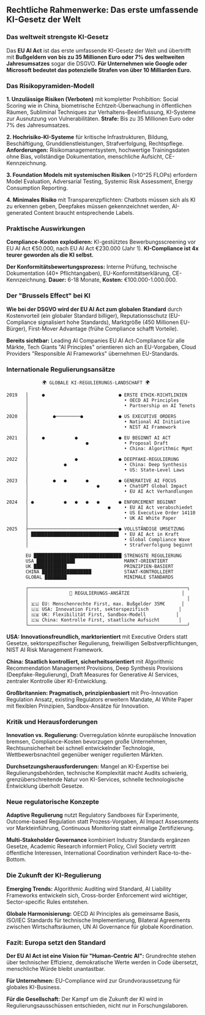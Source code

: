 ## Rechtliche Rahmenwerke: Das erste umfassende KI-Gesetz der Welt

### Das weltweit strengste KI-Gesetz

Das **EU AI Act** ist das erste umfassende KI-Gesetz der Welt und übertrifft mit **Bußgeldern von bis zu 35 Millionen Euro oder 7% des weltweiten Jahresumsatzes** sogar die DSGVO. **Für Unternehmen wie Google oder Microsoft bedeutet das potenzielle Strafen von über 10 Milliarden Euro.**

### Das Risikopyramiden-Modell

**1. Unzulässige Risiken (Verboten)** mit kompletter Prohibition: Social Scoring wie in China, biometrische Echtzeit-Überwachung in öffentlichen Räumen, Subliminal Techniques zur Verhaltens-Beeinflussung, KI-Systeme zur Ausnutzung von Vulnerabilitäten. **Strafe:** Bis zu 35 Millionen Euro oder 7% des Jahresumsatzes.

**2. Hochrisiko-KI-Systeme** für kritische Infrastrukturen, Bildung, Beschäftigung, Grunddienstleistungen, Strafverfolgung, Rechtspflege. **Anforderungen:** Risikomanagementsystem, hochwertige Trainingsdaten ohne Bias, vollständige Dokumentation, menschliche Aufsicht, CE-Kennzeichnung.

**3. Foundation Models mit systemischen Risiken** (>10^25 FLOPs) erfordern Model Evaluation, Adversarial Testing, Systemic Risk Assessment, Energy Consumption Reporting.

**4. Minimales Risiko** mit Transparenzpflichten: Chatbots müssen sich als KI zu erkennen geben, Deepfakes müssen gekennzeichnet werden, AI-generated Content braucht entsprechende Labels.

### Praktische Auswirkungen

**Compliance-Kosten explodieren:** KI-gestütztes Bewerbungsscreening vor EU AI Act €50.000, nach EU AI Act €230.000 (Jahr 1). **KI-Compliance ist 4x teurer geworden als die KI selbst.**

**Der Konformitätsbewertungsprozess:** Interne Prüfung, technische Dokumentation (40+ Pflichtangaben), EU-Konformitätserklärung, CE-Kennzeichnung. **Dauer:** 6-18 Monate, **Kosten:** €100.000-1.000.000.

### Der "Brussels Effect" bei KI

**Wie bei der DSGVO wird der EU AI Act zum globalen Standard** durch Kostenvorteil (ein globaler Standard billiger), Reputationsschutz (EU-Compliance signalisiert hohe Standards), Marktgröße (450 Millionen EU-Bürger), First-Mover Advantage (frühe Compliance schafft Vorteile).

**Bereits sichtbar:** Leading AI Companies EU AI Act-Compliance für alle Märkte, Tech Giants "AI Principles" orientieren sich an EU-Vorgaben, Cloud Providers "Responsible AI Frameworks" übernehmen EU-Standards.

### Internationale Regulierungsansätze

```
             🌍 GLOBALE KI-REGULIERUNGS-LANDSCHAFT 🌍

2019   │     ●                           ● ERSTE ETHIK-RICHTLINIEN
       │                                   • OECD AI Principles
       │                                   • Partnership on AI Tenets
       │
2020   │         ●─────────●             ● US EXECUTIVE ORDERS
       │                                   • National AI Initiative
       │                                   • NIST AI Framework
       │
2021   │     ●           ●               ● EU BEGINNT AI ACT
       │                     ●             • Proposal Draft
       │                                   • China: Algorithmic Mgmt
       │
2022   │                 ●               ● DEEPFAKE-REGULIERUNG
       │             ●                     • China: Deep Synthesis
       │                                   • US: State-Level Laws
       │
2023   │         ●   ●       ●           ● GENERATIVE AI FOCUS
       │                         ●         • ChatGPT Global Impact
       │                                   • EU AI Act Verhandlungen
       │
2024   │ ●           ●   ●   ●   ●       ● ENFORCEMENT BEGINNT
       │                             ●     • EU AI Act verabschiedet
       │                                   • US Executive Order 14110
       │                                   • UK AI White Paper
       │
2025   ├─────────────────────────────────● VOLLSTÄNDIGE UMSETZUNG
       │ ████████████████████████████████  • EU AI Act in Kraft
       │                                   • Global Compliance Wave
       │                                   • Strafverfolgung beginnt

       EU ████████████████████████████████ STRENGSTE REGULIERUNG
       USA ██████████████                  MARKT-ORIENTIERT
       UK ████████████                     PRINZIPIEN-BASIERT
       CHINA ██████████████████            STAAT-KONTROLLIERT
       GLOBAL ████████                     MINIMALE STANDARDS

       ┌──────────────────────────────────────────────────────────┐
       │               🎯 REGULIERUNGS-ANSÄTZE                   │
       │                                                          │
       │ 🇪🇺 EU: Menschenrechte First, max. Bußgelder 35M€      │
       │ 🇺🇸 USA: Innovation First, sektorspezifisch           │
       │ 🇬🇧 UK: Flexibilität First, Sandbox-Modell           │
       │ 🇨🇳 China: Kontrolle First, staatliche Aufsicht       │
       └──────────────────────────────────────────────────────────┘
```

**USA: Innovationsfreundlich, marktorientiert** mit Executive Orders statt Gesetze, sektorspezifischer Regulierung, freiwilligen Selbstverpflichtungen, NIST AI Risk Management Framework.

**China: Staatlich kontrolliert, sicherheitsorientiert** mit Algorithmic Recommendation Management Provisions, Deep Synthesis Provisions (Deepfake-Regulierung), Draft Measures for Generative AI Services, zentraler Kontrolle über KI-Entwicklung.

**Großbritannien: Pragmatisch, prinzipienbasiert** mit Pro-Innovation Regulation Ansatz, existing Regulators erweitern Mandate, AI White Paper mit flexiblen Prinzipien, Sandbox-Ansätze für Innovation.

### Kritik und Herausforderungen

**Innovation vs. Regulierung:** Overregulation könnte europäische Innovation bremsen, Compliance-Kosten bevorzugen große Unternehmen, Rechtsunsicherheit bei schnell entwickelnder Technologie, Wettbewerbsnachteil gegenüber weniger regulierten Märkten.

**Durchsetzungsherausforderungen:** Mangel an KI-Expertise bei Regulierungsbehörden, technische Komplexität macht Audits schwierig, grenzüberschreitende Natur von KI-Services, schnelle technologische Entwicklung überholt Gesetze.

### Neue regulatorische Konzepte

**Adaptive Regulierung** nutzt Regulatory Sandboxes für Experimente, Outcome-based Regulation statt Prozess-Vorgaben, AI Impact Assessments vor Markteinführung, Continuous Monitoring statt einmalige Zertifizierung.

**Multi-Stakeholder Governance** kombiniert Industry Standards ergänzen Gesetze, Academic Research informiert Policy, Civil Society vertritt öffentliche Interessen, International Coordination verhindert Race-to-the-Bottom.

### Die Zukunft der KI-Regulierung

**Emerging Trends:** Algorithmic Auditing wird Standard, AI Liability Frameworks entwickeln sich, Cross-border Enforcement wird wichtiger, Sector-specific Rules entstehen.

**Globale Harmonisierung:** OECD AI Principles als gemeinsame Basis, ISO/IEC Standards für technische Implementierung, Bilateral Agreements zwischen Wirtschaftsräumen, UN AI Governance für globale Koordination.

### Fazit: Europa setzt den Standard

**Der EU AI Act ist eine Vision für "Human-Centric AI":** Grundrechte stehen über technischer Effizienz, demokratische Werte werden in Code übersetzt, menschliche Würde bleibt unantastbar.

**Für Unternehmen:** EU-Compliance wird zur Grundvoraussetzung für globales KI-Business.

**Für die Gesellschaft:** Der Kampf um die Zukunft der KI wird in Regulierungsausschüssen entschieden, nicht nur in Forschungslaboren.
